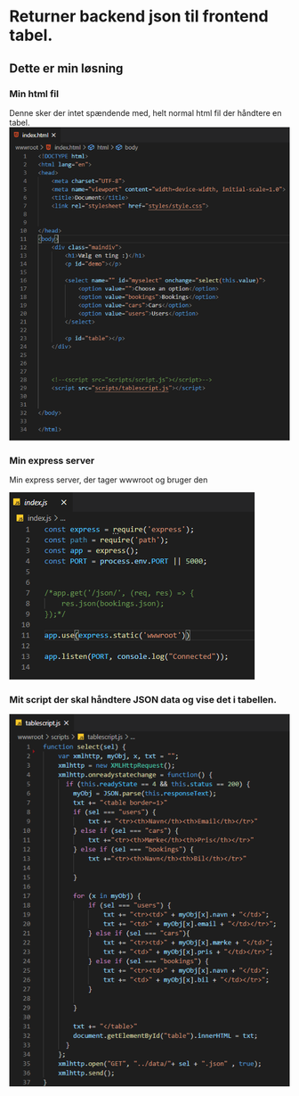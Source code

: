 # Returner backend json til frontend tabel.

## Dette er min løsning


### Min html fil
Denne sker der intet spændende med, helt normal html fil der håndtere en tabel.
![alt text](https://github.com/rasm211d/ExpressDerReturnererJson/blob/master/pictures/Udklip.PNG)


### Min express server
Min express server, der tager wwwroot og bruger den

![alt text](https://github.com/rasm211d/ExpressDerReturnererJson/blob/master/pictures/index.png)

### Mit script der skal håndtere JSON data og vise det i tabellen. 
![alt text](https://github.com/rasm211d/ExpressDerReturnererJson/blob/master/pictures/tablescript.PNG)

